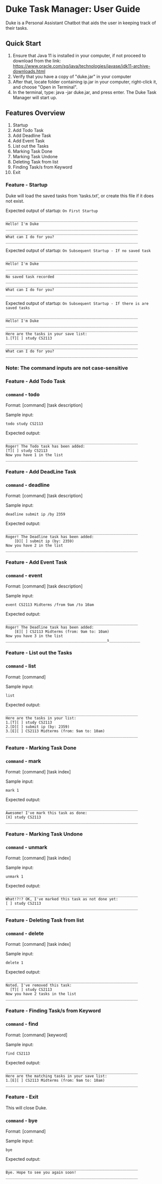 # Duke Task Manager: User Guide
Duke is a Personal Assistant Chatbot that aids the user in keeping track of 
their tasks.

## Quick Start
1. Ensure that Java 11 is installed in your computer, if not proceed to download from the link:
   https://www.oracle.com/sg/java/technologies/javase/jdk11-archive-downloads.html
2. Verify that you have a copy of "duke.jar" in your computer
3. After that, locate folder containing ip.jar in your computer, right-click it, and choose "Open in Terminal".
4. In the terminal, type: java -jar duke.jar, and press enter. The Duke Task Manager will start up.

## Features Overview
1. Startup
2. Add Todo Task
3. Add Deadline Task
4. Add Event Task
5. List out the Tasks 
6. Marking Task Done
7. Marking Task Undone
8. Deleting Task from list
9. Finding Task/s from Keyword
10. Exit

### Feature - Startup

Duke will load the saved tasks from 'tasks.txt', or create this file if it does not exist.

Expected output of startup: `On First Startup`
```
____________________________________________________________
Hello! I'm Duke
____________________________________________________________
____________________________________________________________
What can I do for you?
____________________________________________________________
```

Expected output of startup: `On Subsequent Startup - If no saved task`
```
____________________________________________________________
Hello! I'm Duke
____________________________________________________________
____________________________________________________________
No saved task recorded
____________________________________________________________
____________________________________________________________
What can I do for you?
____________________________________________________________
```

Expected output of startup: `On Subsequent Startup - If there is are saved tasks`
```
____________________________________________________________
Hello! I'm Duke
____________________________________________________________
____________________________________________________________
Here are the tasks in your save list:
1.[T][ ] study CS2113
____________________________________________________________
____________________________________________________________
What can I do for you?
____________________________________________________________
```
### Note: The command inputs are not case-sensitive
### Feature - Add Todo Task

### `command` - todo
Format: [command] [task description]

Sample input:
```
todo study CS2113
```
Expected output:
```
____________________________________________________________
Roger! The Todo task has been added:
[T][ ] study CS2113
Now you have 1 in the list
____________________________________________________________
```

### Feature - Add DeadLine Task

### `command` - deadline
Format: [command] [task description]

Sample input: 
```
deadline submit ip /by 2359
```
Expected output:
```
____________________________________________________________
Roger! The Deadline task has been added:
    [D][ ] submit ip (by: 2359)
Now you have 2 in the list
____________________________________________________________
```
### Feature - Add Event Task

### `command` - event
Format: [command] [task description]

Sample input:
```
event CS2113 Midterms /from 9am /to 10am
```

Expected output:
```
____________________________________________________________
Roger! The Deadline task has been added:
    [E][ ] CS2113 Midterms (from: 9am to: 10am)
Now you have 3 in the list
______________________________________________s______________
```

### Feature - List out the Tasks

### `command` - list
Format: [command]

Sample input:
```
list
```
Expected output:
```
____________________________________________________________
Here are the tasks in your list:
1.[T][ ] study CS2113
2.[D][ ] submit ip (by: 2359)
3.[E][ ] CS2113 Midterms (from: 9am to: 10am)
____________________________________________________________
```

### Feature - Marking Task Done

### `command` - mark
Format: [command] [task index]

Sample input:
```
mark 1
```
Expected output:
```
____________________________________________________________
Awesome! I've mark this task as done:
[X] study CS2113
____________________________________________________________
```

### Feature - Marking Task Undone

### `command` - unmark
Format: [command] [task index]

Sample input:
```
unmark 1
```
Expected output:
```
____________________________________________________________
What!?!? OK, I've marked this task as not done yet:
[ ] study CS2113
____________________________________________________________
```

### Feature - Deleting Task from list

### `command` - delete
Format: [command] [task index]

Sample input:
```
delete 1
```
Expected output:
```
____________________________________________________________
Noted. I've removed this task:
  [T][ ] study CS2113
Now you have 2 tasks in the list
____________________________________________________________
```

### Feature - Finding Task/s from Keyword

### `command` - find
Format: [command] [keyword]

Sample input:
```
find CS2113
```
Expected output:
```
____________________________________________________________
Here are the matching tasks in your save list:
1.[E][ ] CS2113 Midterms (from: 9am to: 10am)
____________________________________________________________
```

### Feature - Exit
This will close Duke.
### `command` - bye
Format: [command]

Sample input:
```
bye
```
Expected output:
```
____________________________________________________________
Bye. Hope to see you again soon!
____________________________________________________________
```


